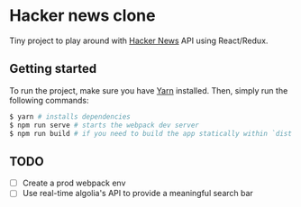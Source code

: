 # Hacker news clone

Tiny project to play around with [Hacker News](http://news.ycombinator.com) API using React/Redux.

## Getting started

To run the project, make sure you have [Yarn](https://yarnpkg.com) installed. Then, simply run the following commands:

```bash
$ yarn # installs dependencies
$ npm run serve # starts the webpack dev server
$ npm run build # if you need to build the app statically within `dist` folder
```

## TODO

- [ ] Create a prod webpack env
- [ ] Use real-time algolia's API to provide a meaningful search bar

